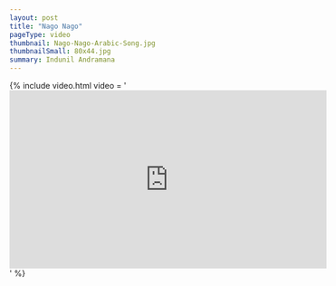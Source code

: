 ```yaml
---
layout: post
title: "Nago Nago"
pageType: video
thumbnail: Nago-Nago-Arabic-Song.jpg
thumbnailSmall: 80x44.jpg
summary: Indunil Andramana
---
```


{% include video.html video = '<iframe width="560" height="315" src="https://www.youtube.com/embed/NOqIMIxJ6b0" frameborder="0" allowfullscreen></iframe>' %} 
